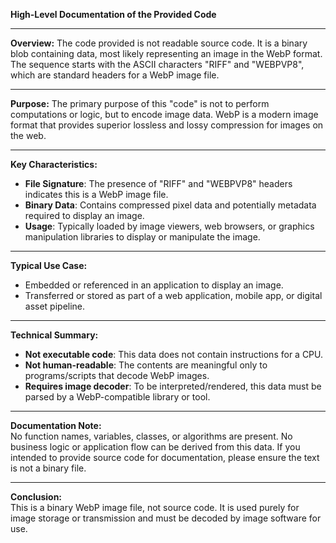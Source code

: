 **High-Level Documentation of the Provided Code**

---

**Overview:**
The code provided is not readable source code. It is a binary blob containing data, most likely representing an image in the WebP format. The sequence starts with the ASCII characters "RIFF" and "WEBPVP8", which are standard headers for a WebP image file.

---

**Purpose:**
The primary purpose of this "code" is not to perform computations or logic, but to encode image data. WebP is a modern image format that provides superior lossless and lossy compression for images on the web.

---

**Key Characteristics:**
- **File Signature**: The presence of "RIFF" and "WEBPVP8" headers indicates this is a WebP image file.
- **Binary Data**: Contains compressed pixel data and potentially metadata required to display an image.
- **Usage**: Typically loaded by image viewers, web browsers, or graphics manipulation libraries to display or manipulate the image.

---

**Typical Use Case:**
- Embedded or referenced in an application to display an image.
- Transferred or stored as part of a web application, mobile app, or digital asset pipeline.

---

**Technical Summary:**
- **Not executable code**: This data does not contain instructions for a CPU.
- **Not human-readable**: The contents are meaningful only to programs/scripts that decode WebP images.
- **Requires image decoder**: To be interpreted/rendered, this data must be parsed by a WebP-compatible library or tool.

---

**Documentation Note:**  
No function names, variables, classes, or algorithms are present. No business logic or application flow can be derived from this data. If you intended to provide source code for documentation, please ensure the text is not a binary file.

---

**Conclusion:**  
This is a binary WebP image file, not source code. It is used purely for image storage or transmission and must be decoded by image software for use.
